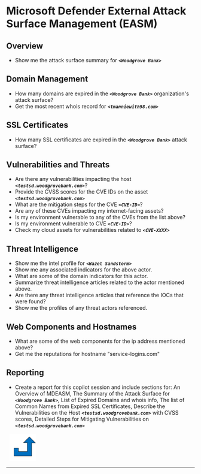 # Microsoft Defender External Attack Surface Management (EASM)
<a name="EASM"></a>

## Overview
- Show me the attack surface summary for **_`<Woodgrove Bank>`_**

## Domain Management
- How many domains are expired in the **_`<Woodgrove Bank>`_** organization's attack surface?
- Get the most recent whois record for **_`<tmanniewith98.com>`_**

## SSL Certificates
- How many SSL certificates are expired in the **_`<Woodgrove Bank>`_** attack surface?

## Vulnerabilities and Threats
- Are there any vulnerabilities impacting the host **_`<testsd.woodgrovebank.com>`_**?
- Provide the CVSS scores for the CVE IDs on the asset **_`<testsd.woodgrovebank.com>`_**
- What are the mitigation steps for the CVE **_`<CVE-ID>`_**?
- Are any of these CVEs impacting my internet-facing assets?
- Is my environment vulnerable to any of the CVEs from the list above?
- Is my environment vulnerable to CVE **_`<CVE-ID>`_**?
- Check my cloud assets for vulnerabilities related to **_`<CVE-XXXX>`_**

## Threat Intelligence
- Show me the intel profile for **_`<Hazel Sandstorm>`_**
- Show me any associated indicators for the above actor.
- What are some of the domain indicators for this actor.
- Summarize threat intelligence articles related to the actor mentioned above.
- Are there any threat intelligence articles that reference the IOCs that were found?
- Show me the profiles of any threat actors referenced.

## Web Components and Hostnames
- What are some of the web components for the ip address mentioned above?
- Get me the reputations for hostname "service-logins.com"

## Reporting
- Create a report for this copilot session and include sections for: An Overview of MDEASM, The Summary of the Attack Surface for **_`<Woodgrove Bank>`_**, List of Expired Domains and whois info, The list of Common Names from Expired SSL Certificates, Describe the Vulnerabilities on the Host **_`<testsd.woodgrovebank.com>`_** with CVSS scores, Detailed Steps for Mitigating Vulnerabilities on **_`<testsd.woodgrovebank.com>`_**

&nbsp;
[![alt text](../../Images/backtotop.svg)](#entra)

***